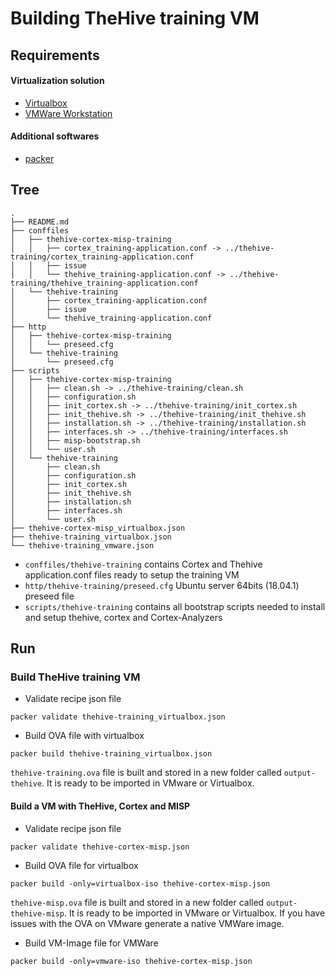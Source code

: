 # Building TheHive training VM

## Requirements

#### Virtualization solution

- [Virtualbox](https://www.virtualbox.org/wiki/Downloads)
- [VMWare Workstation](https://www.vmware.com/content/vmware/vmware-published-sites/us/products/workstation-for-linux.html)

#### Additional softwares

- [packer](https://www.packer.io)

## Tree

```
.
├── README.md
├── conffiles
│   ├── thehive-cortex-misp-training
│   │   ├── cortex_training-application.conf -> ../thehive-training/cortex_training-application.conf
│   │   ├── issue
│   │   └── thehive_training-application.conf -> ../thehive-training/thehive_training-application.conf
│   └── thehive-training
│       ├── cortex_training-application.conf
│       ├── issue
│       └── thehive_training-application.conf
├── http
│   ├── thehive-cortex-misp-training
│   │   └── preseed.cfg
│   └── thehive-training
│       └── preseed.cfg
├── scripts
│   ├── thehive-cortex-misp-training
│   │   ├── clean.sh -> ../thehive-training/clean.sh
│   │   ├── configuration.sh
│   │   ├── init_cortex.sh -> ../thehive-training/init_cortex.sh
│   │   ├── init_thehive.sh -> ../thehive-training/init_thehive.sh
│   │   ├── installation.sh -> ../thehive-training/installation.sh
│   │   ├── interfaces.sh -> ../thehive-training/interfaces.sh
│   │   ├── misp-bootstrap.sh
│   │   └── user.sh
│   └── thehive-training
│       ├── clean.sh
│       ├── configuration.sh
│       ├── init_cortex.sh
│       ├── init_thehive.sh
│       ├── installation.sh
│       ├── interfaces.sh
│       └── user.sh
├── thehive-cortex-misp_virtualbox.json
├── thehive-training_virtualbox.json
└── thehive-training_vmware.json
```

- `conffiles/thehive-training` contains Cortex and Thehive application.conf files ready
  to setup the training VM
- `http/thehive-training/preseed.cfg` Ubuntu server 64bits (18.04.1) preseed file
- `scripts/thehive-training` contains all bootstrap scripts needed to install and setup
  thehive, cortex and Cortex-Analyzers


## Run

### Build TheHive training VM 

- Validate recipe json file

```
packer validate thehive-training_virtualbox.json
```

- Build OVA file with virtualbox

```
packer build thehive-training_virtualbox.json
```

`thehive-training.ova` file is built and stored in a new folder called `output-thehive`. It is ready to be imported in VMware or Virtualbox.

#### Build a VM with TheHive, Cortex and MISP

- Validate recipe json file

```
packer validate thehive-cortex-misp.json
```

- Build OVA file for virtualbox

```
packer build -only=virtualbox-iso thehive-cortex-misp.json
```

`thehive-misp.ova` file is built and stored in a new folder called `output-thehive-misp`. It is ready to be imported in VMware or Virtualbox.
If you have issues with the OVA on VMware generate a native VMWare image.

- Build VM-Image file for VMWare

```
packer build -only=vmware-iso thehive-cortex-misp.json
```

